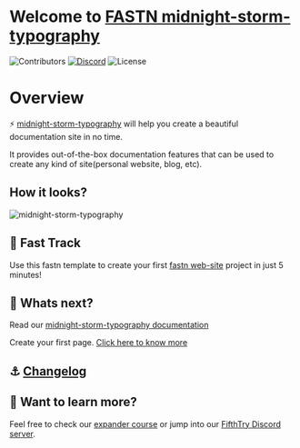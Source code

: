 # Welcome to [FASTN midnight-storm-typography](https://fastn-community.github.io/midnight-storm-typography/)
![Contributors](https://img.shields.io/github/contributors/fastn-community/midnight-storm-typography?color=dark-green) [![Discord](https://img.shields.io/discord/793929082483769345)](https://discord.com/channels/793929082483769345/) ![License](https://img.shields.io/github/license/fastn-community/midnight-storm-typography)
# Overview

⚡️ [midnight-storm-typography](https://fastn-community.github.io/midnight-storm-typography/) will help you create a beautiful documentation site in no time.

It provides out-of-the-box documentation features that can be used to create any kind of site(personal website, blog, etc).

## How it looks?

![midnight-storm-typography](/static/midnight-storm-typography-dark-example.png)

## 🚀 Fast Track

Use this fastn template to create your first [fastn web-site](https://fastn.com/expander/hello-world/-/build/) project in just 5 minutes!

## 🌟 Whats next?

Read our [midnight-storm-typography documentation](https://fastn-community.github.io/midnight-storm-typography/)

Create your first page. [Click here to know more](https://fastn-community.github.io/midnight-storm-typography/page/)

## ⚓ [Changelog](Changelog.md)

## 👀 Want to learn more?

Feel free to check our [expander course](https://fastn.com/expander/) or jump into our [FifthTry Discord server](https://discord.gg/bucrdvptYd).
